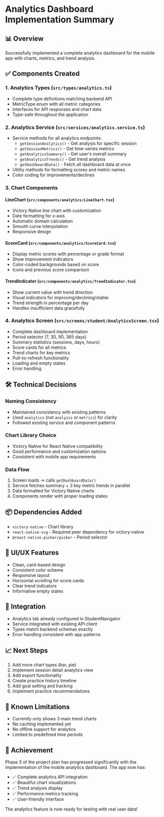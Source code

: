 # Analytics Dashboard Implementation Summary

## 📊 Overview
Successfully implemented a complete analytics dashboard for the mobile app with charts, metrics, and trend analysis.

## ✅ Components Created

### 1. Analytics Types (`src/types/analytics.ts`)
- Complete type definitions matching backend API
- MetricType enum with all metric categories
- Interfaces for API responses and chart data
- Type-safe throughout the application

### 2. Analytics Service (`src/services/analytics.service.ts`)
- Service methods for all analytics endpoints:
  - `getSessionAnalytics()` - Get analysis for specific session
  - `getSessionMetrics()` - Get time-series metrics
  - `getAnalyticsSummary()` - Get user's overall summary
  - `getAnalyticsTrends()` - Get trend analysis
  - `getDashboardData()` - Fetch all dashboard data at once
- Utility methods for formatting scores and metric names
- Color coding for improvements/declines

### 3. Chart Components

#### LineChart (`src/components/analytics/LineChart.tsx`)
- Victory Native line chart with customization
- Date formatting for x-axis
- Automatic domain calculation
- Smooth curve interpolation
- Responsive design

#### ScoreCard (`src/components/analytics/ScoreCard.tsx`)
- Display metric scores with percentage or grade format
- Show improvement indicators
- Color-coded backgrounds based on score
- Icons and previous score comparison

#### TrendIndicator (`src/components/analytics/TrendIndicator.tsx`)
- Show current value with trend direction
- Visual indicators for improving/declining/stable
- Trend strength in percentage per day
- Handles insufficient data gracefully

### 4. Analytics Screen (`src/screens/student/AnalyticsScreen.tsx`)
- Complete dashboard implementation
- Period selector (7, 30, 90, 365 days)
- Summary statistics (sessions, days, hours)
- Score cards for all metrics
- Trend charts for key metrics
- Pull-to-refresh functionality
- Loading and empty states
- Error handling

## 🛠️ Technical Decisions

### Naming Consistency
- Maintained consistency with existing patterns
- Used `analytics` (not `analysis` or `metrics`) for clarity
- Followed existing service and component patterns

### Chart Library Choice
- Victory Native for React Native compatibility
- Good performance and customization options
- Consistent with mobile app requirements

### Data Flow
1. Screen loads → calls `getDashboardData()`
2. Service fetches summary + 3 key metric trends in parallel
3. Data formatted for Victory Native charts
4. Components render with proper loading states

## 📦 Dependencies Added
- `victory-native` - Chart library
- `react-native-svg` - Required peer dependency for victory-native
- `@react-native-picker/picker` - Period selector

## 🎨 UI/UX Features
- Clean, card-based design
- Consistent color scheme
- Responsive layout
- Horizontal scrolling for score cards
- Clear trend indicators
- Informative empty states

## 🔄 Integration
- Analytics tab already configured in StudentNavigator
- Service integrated with existing API client
- Types match backend schemas exactly
- Error handling consistent with app patterns

## 📈 Next Steps
1. Add more chart types (bar, pie)
2. Implement session detail analytics view
3. Add export functionality
4. Create practice history timeline
5. Add goal setting and tracking
6. Implement practice recommendations

## 🐛 Known Limitations
- Currently only shows 3 main trend charts
- No caching implemented yet
- No offline support for analytics
- Limited to predefined time periods

## 🎯 Achievement
Phase 3 of the project plan has progressed significantly with the implementation of the mobile analytics dashboard. The app now has:
- ✅ Complete analytics API integration
- ✅ Beautiful chart visualizations
- ✅ Trend analysis display
- ✅ Performance metrics tracking
- ✅ User-friendly interface

The analytics feature is now ready for testing with real user data!